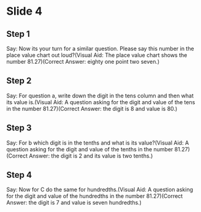 # Slide 4

## Step 1

Say: Now its your turn for a similar question. Please say this number in the place value chart out loud?(Visual Aid: The place value chart shows the number 81.27)(Correct Answer: eighty one point two seven.)

## Step 2

Say: For question a, write down the digit in the tens column and then what its value is.(Visual Aid: A question asking for the digit and value of the tens in the  number 81.27)(Correct Answer: the digit is 8 and value is 80.)

## Step 3

Say: For b which digit is in the tenths and what is its value?(Visual Aid: A question asking for the digit and value of the tenths in the  number 81.27)(Correct Answer: the digit is 2 and its value is two tenths.)

## Step 4

Say: Now for C do the same for hundredths.(Visual Aid: A question asking for the digit and value of the hundredths in the  number 81.27)(Correct Answer: the digit is 7 and value is seven hundredths.)
